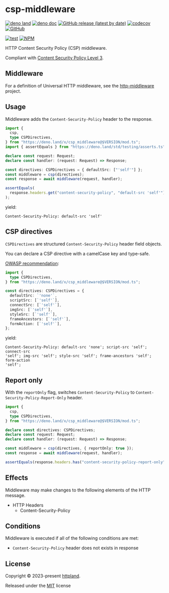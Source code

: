 # csp-middleware

[![deno land](http://img.shields.io/badge/available%20on-deno.land/x-lightgrey.svg?logo=deno)](https://deno.land/x/csp_middleware)
[![deno doc](https://doc.deno.land/badge.svg)](https://doc.deno.land/https/deno.land/x/csp_middleware/mod.ts)
[![GitHub release (latest by date)](https://img.shields.io/github/v/release/httpland/csp-middleware)](https://github.com/httpland/csp-middleware/releases)
[![codecov](https://codecov.io/github/httpland/csp-middleware/branch/main/graph/badge.svg?token=MNFZEQH8OK)](https://codecov.io/gh/httpland/csp-middleware)
[![GitHub](https://img.shields.io/github/license/httpland/csp-middleware)](https://github.com/httpland/csp-middleware/blob/main/LICENSE)

[![test](https://github.com/httpland/csp-middleware/actions/workflows/test.yaml/badge.svg)](https://github.com/httpland/csp-middleware/actions/workflows/test.yaml)
[![NPM](https://nodei.co/npm/@httpland/csp-middleware.png?mini=true)](https://nodei.co/npm/@httpland/csp-middleware/)

HTTP Content Security Policy (CSP) middleware.

Compliant with
[Content Security Policy Level 3](https://w3c.github.io/webappsec-csp/).

## Middleware

For a definition of Universal HTTP middleware, see the
[http-middleware](https://github.com/httpland/http-middleware) project.

## Usage

Middleware adds the `Content-Security-Policy` header to the response.

```ts
import {
  csp,
  type CSPDirectives,
} from "https://deno.land/x/csp_middleware@$VERSION/mod.ts";
import { assertEquals } from "https://deno.land/std/testing/asserts.ts";

declare const request: Request;
declare const handler: (request: Request) => Response;

const directives: CSPDirectives = { defaultSrc: ["'self'"] };
const middleware = csp(directives);
const response = await middleware(request, handler);

assertEquals(
  response.headers.get("content-security-policy", "default-src 'self'"),
);
```

yield:

```http
Content-Security-Policy: default-src 'self'
```

## CSP directives

`CSPDirectives` are structured `Content-Security-Policy` header field objects.

You can declare a CSP directive with a camelCase key and type-safe.

[OWASP recommendation](https://cheatsheetseries.owasp.org/cheatsheets/Content_Security_Policy_Cheat_Sheet.html#basic-csp-policy):

```ts
import {
  type CSPDirectives,
} from "https://deno.land/x/csp_middleware@$VERSION/mod.ts";

const directives: CSPDirectives = {
  defaultSrc: `'none'`,
  scriptSrc: [`'self'`],
  connectSrc: [`'self'`],
  imgSrc: [`'self'`],
  styleSrc: [`'self'`],
  frameAncestors: [`'self'`],
  formAction: [`'self'`],
};
```

yield:

```http
Content-Security-Policy: default-src 'none'; script-src 'self'; connect-src
'self'; img-src 'self'; style-src 'self'; frame-ancestors 'self'; form-action
'self';
```

## Report only

With the `reportOnly` flag, switches `Content-Security-Policy` to
`Content-Security-Policy-Report-Only` header.

```ts
import {
  csp,
  type CSPDirectives,
} from "https://deno.land/x/csp_middleware@$VERSION/mod.ts";

declare const directives: CSPDirectives;
declare const request: Request;
declare const handler: (request: Request) => Response;

const middleware = csp(directives, { reportOnly: true });
const response = await middleware(request, handler);

assertEquals(response.headers.has("content-security-policy-report-only"));
```

## Effects

Middleware may make changes to the following elements of the HTTP message.

- HTTP Headers
  - Content-Security-Policy

## Conditions

Middleware is executed if all of the following conditions are met:

- `Content-Security-Policy` header does not exists in response

## License

Copyright © 2023-present [httpland](https://github.com/httpland).

Released under the [MIT](./LICENSE) license
